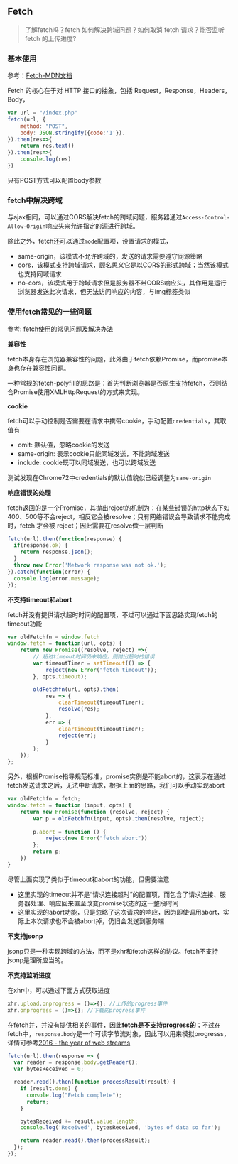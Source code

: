 ## Fetch

> 了解fetch吗？fetch 如何解决跨域问题？如何取消 fetch 请求？能否监听 fetch 的上传进度?

### 基本使用
参考：[Fetch-MDN文档](https://developer.mozilla.org/zh-CN/docs/Web/API/Fetch_API/Using_Fetch)

Fetch 的核心在于对 HTTP 接口的抽象，包括 Request，Response，Headers，Body，

```js
var url = "/index.php"
fetch(url, {
    method: "POST",
    body: JSON.stringify({code:'1'}).
}).then(res=>{
    return res.text()
}).then(res=>{
    console.log(res)
})
```
只有POST方式可以配置body参数

### fetch中解决跨域
与ajax相同，可以通过CORS解决fetch的跨域问题，服务器通过`Access-Control-Allow-Origin`响应头来允许指定的源进行跨域。

除此之外，fetch还可以通过`mode`配置项，设置请求的模式，
* same-origin，该模式不允许跨域的，发送的请求需要遵守同源策略
* cors，该模式支持跨域请求，顾名思义它是以CORS的形式跨域；当然该模式也支持同域请求
* no-cors，该模式用于跨域请求但是服务器不带CORS响应头，其作用是运行浏览器发送此次请求，但无法访问响应的内容，与img标签类似


### 使用fetch常见的一些问题
参考: [fetch使用的常见问题及解决办法](http://www.cnblogs.com/wonyun/p/fetch_polyfill_timeout_jsonp_cookie_progress.html)

**兼容性**

fetch本身存在浏览器兼容性的问题，此外由于fetch依赖Promise，而promise本身也存在兼容性问题。

一种常规的fetch-polyfill的思路是：首先判断浏览器是否原生支持fetch，否则结合Promise使用XMLHttpRequest的方式来实现。

**cookie**

fetch可以手动控制是否需要在请求中携带cookie，手动配置`credentials`，其取值有
* omit: ~~默认值~~，忽略cookie的发送
* same-origin: 表示cookie只能同域发送，不能跨域发送
* include: cookie既可以同域发送，也可以跨域发送

测试发现在Chrome72中credentials的默认值貌似已经调整为`same-origin`

**响应错误的处理**

fetch返回的是一个Promise，其抛出reject的机制为：在某些错误的http状态下如400、500等不会reject，相反它会被resolve；只有网络错误会导致请求不能完成时，fetch 才会被 reject；因此需要在resolve做一层判断
```js
fetch(url).then(function(response) {
  if(response.ok) {
    return response.json();
  }
  throw new Error('Network response was not ok.');
}).catch(function(error) {
  console.log(error.message);
});
```

**不支持timeout和abort**

fetch并没有提供请求超时时间的配置项，不过可以通过下面思路实现fetch的timeout功能
```js
var oldFetchfn = window.fetch
window.fetch = function(url, opts) {
    return new Promise((resolve, reject) =>{
        // 超过timeout时间仍未响应，则抛出超时的错误
        var timeoutTimer = setTimeout(() => {
            reject(new Error("fetch timeout"));
        }, opts.timeout);

        oldFetchfn(url, opts).then(
            res => {
                clearTimeout(timeoutTimer);
                resolve(res);
            },
            err => {
                clearTimeout(timeoutTimer);
                reject(err);
            }
        );
    });
};
```

另外，根据Promise指导规范标准，promise实例是不能abort的，这表示在通过fetch发送请求之后，无法中断请求，根据上面的思路，我们可以手动实现abort
```js
var oldFetchfn = fetch;
window.fetch = function (input, opts) {
    return new Promise(function (resolve, reject) {
        var p = oldFetchfn(input, opts).then(resolve, reject);
        
        p.abort = function () {
            reject(new Error("fetch abort"))
        };
        return p;
    })
}
```

尽管上面实现了类似于timeout和abort的功能，但需要注意
* 这里实现的timeout并不是“请求连接超时”的配置项，而包含了请求连接、服务器处理、响应回来直至改变promise状态的这一整段时间
* 这里实现的abort功能，只是忽略了这次请求的响应，因为即使调用abort，实际上本次请求也不会被abort掉，仍旧会发送到服务端

**不支持jsonp**

jsonp只是一种实现跨域的方法，而不是xhr和fetch这样的协议。fetch不支持jsonp是理所应当的。

**不支持监听进度**

在xhr中，可以通过下面方式获取进度
```js
xhr.upload.onprogress = ()=>{}; //上传的progress事件
xhr.onprogress = ()=>{}; //下载的progress事件
```
在fetch并，并没有提供相关的事件，因此**fetch是不支持progress的**；不过在fetch中，`response.body`是一个可读字节流对象，因此可以用来模拟progresss，详情可参考[2016 - the year of web streams](https://jakearchibald.com/2016/streams-ftw/)
```js
fetch(url).then(response => {
  var reader = response.body.getReader();
  var bytesReceived = 0;

  reader.read().then(function processResult(result) {
    if (result.done) {
      console.log("Fetch complete");
      return;
    }

    bytesReceived += result.value.length;
    console.log('Received', bytesReceived, 'bytes of data so far');

    return reader.read().then(processResult);
  });
});

```